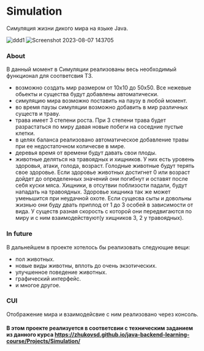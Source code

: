 # Simulation
Симуляция жизни дикого мира на языке Java.

![ddd1](https://github.com/dDevusS/Simulation-/assets/140493120/f6b85675-aee0-4d9e-aa0d-035a457ff74f) ![Screenshot 2023-08-07 143705](https://github.com/dDevusS/Simulation-/assets/140493120/49773d66-a8a6-4beb-b7c4-4f33979f9df7)

### About
В данный момент в Симуляции реализованы весь необходимый функционал для соответсвия ТЗ.
- возможно создать мир размером от 10х10 до 50х50. Все нежевые обьекты и существа будут добавлены автоматически.
- симуляцию мира возможно поставить на паузу в любой момент.
- во время паузы симуляции возможно добавить в мир различных существ и траву.
- трава имеет 3 степени роста. При 3 степени трава будет разрастаться по миру давая новые побеги на соседние пустые клетки.
- в целях баланса реализовано автоматическое добавление травы при ее недостаточном количесве в мире.
- деревья время от времени будут давать свои плоды.
- животные деляться на травоядных и хищников. У них есть уровень здоровья, атаки, голода, возраст.
  Голодные животные будут терять свое здоровье. Если здоровье животных достигнет 0 или возраст дойдет до определенных значений они погибнут и оставят после себя куски мяса.
  Хищники, в отсутвии поблизости падали, будут нападать на травоядных. Здоровье хищника так же может уменьшится при неудачной охоте.
  Если сущесва сыты и довольны жизнью они буду двать приплод от 1 до 3 особей в зависимости от вида.
  У существ разная скорость с которой они передвигаются по миру и с ним взаимодействуют(у хищников 3, 2 у травоядных).

### In future
В дальнейшем в проекте хотелось бы реализовать следующие вещи:
- пол животных.
- новые виды животны, вплоть до очень экзотических.
- улучшенное поведение животных.
- графический интерфейс.
- и многое другое.

### CUI
Отображение мира и взаимодейсвие с ним реализовано через консоль.

#### В этом проекте реализуется в соответсвии с техническим заданием из данного курса https://zhukovsd.github.io/java-backend-learning-course/Projects/Simulation/
